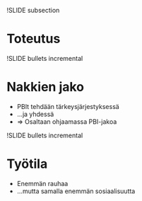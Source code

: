 !SLIDE subsection
# Toteutus #

!SLIDE bullets incremental
# Nakkien jako #

* PBIt tehdään tärkeysjärjestyksessä
* ...ja yhdessä
* => Osaltaan ohjaamassa PBI-jakoa

!SLIDE bullets incremental
# Työtila #

* Enemmän rauhaa
* ...mutta samalla enemmän sosiaalisuutta
